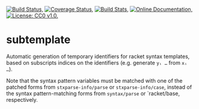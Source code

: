 [![Build Status,](https://img.shields.io/travis/jsmaniac/subtemplate/master.svg)](https://travis-ci.org/jsmaniac/subtemplate)
[![Coverage Status,](https://img.shields.io/codecov/c/github/jsmaniac/subtemplate/master.svg)](https://codecov.io/gh/jsmaniac/subtemplate)
[![Build Stats,](https://img.shields.io/badge/build-stats-blue.svg)](http://jsmaniac.github.io/travis-stats/#jsmaniac/subtemplate)
[![Online Documentation,](https://img.shields.io/badge/docs-online-blue.svg)](http://docs.racket-lang.org/subtemplate/)
[![License: CC0 v1.0.](https://img.shields.io/badge/license-CC0-blue.svg)](https://creativecommons.org/publicdomain/zero/1.0/)

subtemplate
===========

Automatic generation of temporary identifiers for racket syntax templates,
based on subscripts indices on the identifiers (e.g. generate `yᵢ …` from `xᵢ
…`).

Note that the syntax pattern variables must be matched with one of the patched
forms from `stxparse-info/parse` or `stxparse-info/case`, instead of the
syntax pattern-matching forms from `syntax/parse` or `racket/base,
respectively.